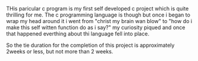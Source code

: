 THis paricular c program is my first self developed c project which is quite thrilling for me.
The c programming language is though but once i began to wrap my head around it i went from "christ my brain wan blow" to "how do i make this self witten function do as i say?"
my curiosity piqued and once that happened everthing about thi language fell into place.

So the tie duration for the completion of this project is approximately 2weeks or less, but not more than 2 weeks.
